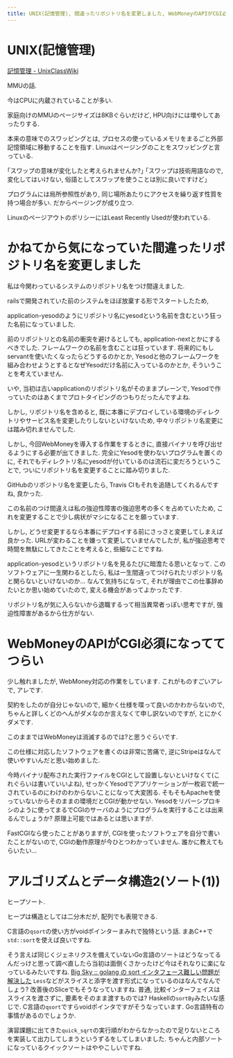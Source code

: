 ```yaml
---
title: UNIX(記憶管理), 間違ったリポジトリ名を変更しました, WebMoneyのAPIがCGI必須になっててつらい, アルゴリズムとデータ構造2(ソート(1))
---
```


# UNIX(記憶管理)

[記憶管理 - UnixClassWiki](https://uc2.h2np.net/index.php/%E8%A8%98%E6%86%B6%E7%AE%A1%E7%90%86)

MMUの話.

今はCPUに内蔵されていることが多い.

家庭向けのMMUのページサイズは8KBぐらいだけど,
HPU向けには増やしてあったりする.

本来の意味でのスワッピングとは,
プロセスの使っているメモリをまるごと外部記憶領域に移動することを指す.
Linuxはページングのことをスワッピングと言っている.

｢スワップの意味が変化したと考えられませんか?｣
｢スワップは技術用語なので,
変化してはいけない,
俗語としてスワップを使うことは別に良いですけど｣

プログラムには局所参照性があり,
同じ場所あたりにアクセスを繰り返す性質を持つ場合が多い.
だからページングが成り立つ.

LinuxのページアウトのポリシーにはLeast Recently Usedが使われている.

# かねてから気になっていた間違ったリポジトリ名を変更しました

私は今関わっているシステムのリポジトリ名をつけ間違えました.

railsで開発されていた前のシステムをほぼ放棄する形でスタートしたため,

application-yesodのようにリポジトリ名にyesodという名前を含むという狂った名前になっていました.

前のリポジトリとの名前の衝突を避けるとしても,
application-nextとかにするべきでした.
フレームワークの名前を含むことは狂っています.
将来的にもしservantを使いたくなったらどうするのかとか,
Yesodと他のフレームワークを組み合わせようとするとなぜYesodだけ名前に入っているのかとか,
そういうことを考えていません.

いや,
当初は古いapplicationのリポジトリ名がそのままプレーンで,
Yesodで作っていたのはあくまでプロトタイピングのつもりだったんですよね.

しかし,
リポジトリ名を含めると,
既に本番にデプロイしている環境のディレクトリやサービス名を変更したりしないといけないため,
中々リポジトリ名変更には踏み切れませんでした.

しかし,
今回WebMoneyを導入する作業をするときに,
直接バイナリを呼び出せるようにする必要が出てきました.
完全にYesodを使わないプログラムを置くのに,
それでもディレクトリ名にyesodが付いているのは流石に変だろうということで,
ついにリポジトリ名を変更することに踏み切りました.

GitHubのリポジトリ名を変更したら,
Travis CIもそれを追随してくれるんですね,
良かった.

この名前のつけ間違えは私の強迫性障害の強迫思考の多くを占めていたため,
これを変更することで少し病状がマシになることを願っています.

しかし,
どうせ変更するなら本番にデプロイする前にさっさと変更してしまえば良かった.
URLが変わることを嫌って変更していませんでしたが,
私が強迫思考で時間を無駄にしてきたことを考えると,
些細なことですね.

application-yesodというリポジトリ名を見るたびに暗澹たる思いとなって.
このソフトウェアに一生関わるとしたら,
私は一生間違ってつけられたリポジトリ名と関らないといけないのか…
なんて気持ちになって,
それが理由でこの仕事辞めたいとか思い始めていたので,
変える機会があってよかったです.

リポジトリ名が気に入らないから退職するって相当異常者っぽい思考ですが,
強迫性障害があるから仕方がない.

# WebMoneyのAPIがCGI必須になっててつらい

少し触れましたが,
WebMoney対応の作業をしています.
これがものすごいアレで,
アレです.

契約をしたのが自分じゃないので,
細かく仕様を喋って良いのかわからないので,
ちゃんと詳しくどのへんがダメなのか言えなくて申し訳ないのですが,
とにかくダメです.

このままではWebMoneyは消滅するのでは?と思うぐらいです.

この仕様に対応したソフトウェアを書くのは非常に苦痛で,
逆にStripeはなんて使いやすいんだと思い始めました.

今時バイナリ配布された実行ファイルをCGIとして設置しないといけなくて(これぐらいは書いていいよね),
せっかくYesodでアプリケーションが一枚岩で統一されているのにわけのわからないことになって大変困る.
そもそもApacheを使っていないからそのままの環境だとCGIが動かせない.
Yesodをリバーシプロキシのように使ってまるでCGIのサーバのようにプログラムを実行することは出来るんでしょうか?
原理上可能ではあるとは思いますが.

FastCGIなら使ったことがありますが,
CGIを使ったソフトウェアを自分で書いたことがないので,
CGIの動作原理が今ひとつわかっていません.
誰かに教えてもらいたい…

# アルゴリズムとデータ構造2(ソート(1))

ヒープソート.

ヒープは構造としては二分木だが,
配列でも表現できる.

C言語の`qsort`の使い方がvoidポインターまみれで独特という話.
まあC++で`std::sort`を使えば良いですね.

そう言えば同じくジェネリクスを備えていないGo言語のソートはどうなってるんだっけと思って調べ直したら当初は面倒くさかったけど今はそれなりに楽になっているみたいですね.
[Big Sky :: golang の sort インタフェース難しい問題が解決した](https://mattn.kaoriya.net/software/lang/go/20161004092237.htm)
`Less`などがスライスと添字を渡す形式になっているのはなんでなんでしょう?
改善後のSliceでもそうなっていますね.
普通,
比較インターフェイスはスライスを渡さずに,
要素をそのまま渡すものでは?
Haskellの`sortBy`みたいな感じで.
C言語の`qsort`ですらvoidポインタですがそうなっています.
Go言語特有の事情があるのでしょうか.

演習課題に出てきた`quick_sqrt`の実行順がわからなかったので足りないところを実装して出力してしまうというずるをしてしまいました.
ちゃんと内部ソートになっているクイックソートはややこしいですね.
